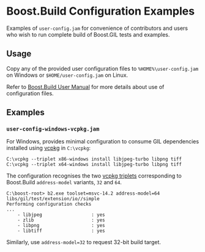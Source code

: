 # Boost.Build Configuration Examples

Examples of `user-config.jam` for convenience of contributors and
users who wish to run complete build of Boost.GIL tests and examples.

## Usage

Copy any of the provided user configuration files to `%HOME%\user-config.jam`
on Windows or `$HOME/user-config.jam` on Linux.

Refer to [Boost.Build User Manual](https://boostorg.github.io/build/)
for more details about use of configuration files.

## Examples

### `user-config-windows-vcpkg.jam`

For Windows, provides minimal configuration to consume GIL dependencies
installed using [vcpkg](https://github.com/Microsoft/vcpkg) in `C:\vcpkg`:

```console
C:\vcpkg --triplet x86-windows install libjpeg-turbo libpng tiff
C:\vcpkg --triplet x64-windows install libjpeg-turbo libpng tiff
```

The configuration recognises the two [vcpkg triplets](https://github.com/microsoft/vcpkg/blob/master/docs/users/triplets.md)
corresponding to Boost.Build `address-model` variants, `32` and `64`.


```console
C:\boost-root> b2.exe toolset=msvc-14.2 address-model=64 libs/gil/test/extension/io//simple
Performing configuration checks
...
    - libjpeg                  : yes
    - zlib                     : yes
    - libpng                   : yes
    - libtiff                  : yes
```

Similarly, use `address-model=32` to request 32-bit build target.
